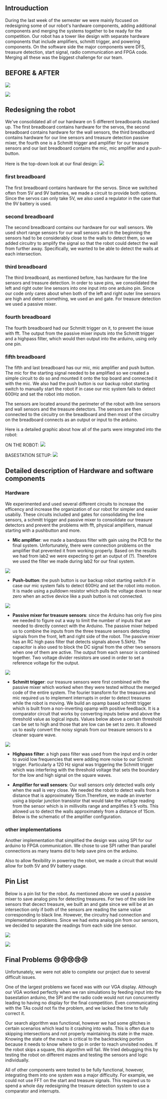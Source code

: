 ## Introuduction
During the last week of the semester we were mainly focused on redesigning some of our robot's hardware components, adding additional components and merging the systems together to be ready for the competition. Our robot has a tower like design with separate hardware components that include amplifiers, schmitt trigger, and powering components. On the software side the major components were DFS, treasure detection, start signal, radio communication and FPGA code. Merging all these was the biggest challenge for our team. 
## **BEFORE & AFTER**
![](before.png) 

![](after1.png)

## Redesigning the robot
We've consolidated all of our hardware on 5 different breadboards stacked up. The first breadboard contains hardware for the servos, the second breadboard contains hardware for the wall sensors, the third breadboard contains hardware for our line sensors and treasure detection passive mixer, the fourth one is a Schmitt trigger and amplifier for our treasure sensors and our last breadboard contains the mic, mic amplifier and a push-button.

Here is the top-down look at our final design:
![](z5.png)

### first breadboard

The first breadboard contains hardware for the servos. Since we switched often from 5V and 9V batteries, we made a circuit to provide both options. Since the servos can only take 5V, we also used a regulator in the case that the 9V battery is used.

### second breadboard

The second breadboard contains our hardware for our wall sensors. We used short range sensors for our wall sensors and in the beginning the sensors had to be considerably close to the walls to detect them, so we added circuitry to amplify the signal so that the robot could detect the wall from further away. Specifically, we wanted to be able to detect the walls at each intersection.

### third breadboard

The third breadboard, as mentioned before, has hardware for the line sensors and treasure detection. In order to save pins, we consolidated the left and right outer line sensors into one input into one arduino pin. Since our code only cares about when both of the left and right outer line sensors are high and detect something, we used an and gate. For treasure detection we used a passive mixer.

### fourth breadboard

The fourth breadboard had our Schmitt trigger on it, to prevent the issue with fft. The output from the passive mixer inputs into the Schmitt trigger and a highpass filter, which would then output into the arduino, using only one pin.

### fifth breadboard

The fifth and last breadboard has our mic, mic amplifier and push button. The mic for the starting signal needed to be amplified so we created a simple circuit to do so and mounted it onto the top board and connected it with the mic. We also had the push button is our backup robot starting switch to manually start the robot if in case our mic system fails to detect 600Hz and set the robot into motion. 

The sensors are located around the perimeter of the robot with line sensors and wall sensors and the treasure detectors. The sensors are then connected to the circuitry on the breadboard and then most of the circuitry on the breadboard connects as an output or input to the arduino.

Here is a detailed graphic about how all of the parts were integrated into the robot:


ON THE ROBOT:
![](z2.png)


BASESTATION SETUP:
![](z3.png)


## Detailed description of Hardware and software components
### Hardware

We experimented and used several different circuits to increase the efficency and increase the organization of our robot for simpler and easier usabiliy. These circuits included and gates for consolidating the line sensors, a schmitt trigger and passive mixer to consolidate our treasure detectors and prevent the problems with fft, physical amplifiers, manual starting with a pushbutton and more.

* **Mic amplifier**: we made a bandpass filter with gain using the PCB for the final system. Unfortunately, there were connection problems on the amplifier that prevented it from working properly. Based on the results we had from lab2 we were expecting to get an output of (?). Therefore we used the filter we made during lab2 for our final system. 

![](micConnector.png)

* **Push-button**: the push button is our backup robot starting switch if in case our mic system fails to detect 600Hz and set the robot into motion. It is made using a pulldown resistor which pulls the voltage down to near zero when an active device like a push button is not connected. 

![](pulldownResistor.png)

* **Passive mixer for treasure sensors**: since the Arduino has only five pins we needed to figure out a way to limit the number of inputs that are needed to directly connect with the Arduino. The passive mixer helped us to combine the inputs from the three treasure sensors detecting signals from the front, left and right side of the robot. The passive mixer has an RC high pass filter that detects signals above 5.5kHz. The capacitor is also used to block the DC signal from the other two sensors when one of them are active. The output from each sensor is combined together. Two voltage divider resistors are used in order to set a reference voltage for the output.

![](passiveMixer.png)

* **Schmitt trigger**: our treasure sensors were first combined with the passive mixer which worked when they were tested without the merged code of the entire system. The fourier transform for the treasures and mic required us to implement interrupts in order to detect treasures while the robot is moving. We build an opamp based schmitt trigger which is built from a non-inverting opamp with positive feedback. It is a comparator circuit that works by converting inputs below and above the threshold value as logical inputs. Values below above a certain threshold can be set to high and those that are low can be set to zero. It allowed us to easily convert the noisy signals from our treasure sensors to a cleaner square wave. 

![](schmittTrigAmp.png)

* **Highpass filter**: a high pass filter was used from the input end in order to avoid low frequencies that were adding more noise to our Schmitt trigger. Particularly a 120 Hz signal was triggering the Schmitt trigger which was interfering with the threshold voltage that sets the boundary for the low and high signal on the square waves. 

* **Amplifier for wall sensors**: Our wall sensors only detected walls only when the wall is very close. We needed the robot to detect walls from a distance that is approximately 15cm.Therefore, we made an inverter using a bipolar junction transistor that would take the voltage reading from the sensor which is in millivolts range and amplifies it 5 volts. This allowed us to detect the walls approximately from a distance of 15cm. Below is the schematic of the amplifier configuration.

### other implementations

Another implementation that simplified the design was using SPI for our arduino to FPGA communication. We chose to use SPI rather than parallel connections as many teams did to help save pins on the arduino.

Also to allow flexibility in powering the robot, we made a circuit that would allow for both 5V and 9V battery usage.

## Pin List
Below is a pin list for the robot. As mentioned above we used a passive mixer to save analog pins for detecting treasures. For two of the side line sensors that decect treasure, we built an and gate since we will be at an intersection only if both of the sensors are reading the same value corresponding to black line. However, the circuitry had connection and implementation problems. Since we had extra analog pin from our sensors, we decided to separate the readings from each side line sensor. 

![](pinlis.png)

![](PINLIST_FPGA.png)


## Final Problems 😢😢😢😢😢
Unfortunately, we were not able to complete our project due to several difficult issues. 

One of the largest problems we faced was with our VGA display. Although our VGA worked perfectly when we ran simulations by feeding input into the basestation arduino, the SPI and the radio code would not run concurrently leading to having no display for the final competition. Even communicating with the TAs could not fix the problem, and we lacked the time to fully correct it.

Our search algorithm was functional, however we had some glitches in certain scenarios which lead to it crashing into walls. This is often due to skipping intersections and not properly maintaining its state in the maze. Knowing the state of the maze is critical to the backtracking portion because it needs to know where to go in order to reach unvisited nodes. If the robot skips a square, this algorithm will fail. We tried debugging this by testing the robot on different mazes and testing the sensors and logic individually.

All of other components were tested to be fully functional, however, integrating them into one system was a major difficulty. For example, we could not use FFT on the start and treasure signals. This required us to spend a whole day redesigning the treasure detection system to use a comparator and interrupts.
